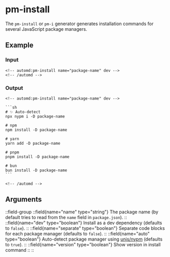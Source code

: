 # pm-install

The `pm-install` or `pm-i` generator generates installation commands for several JavaScript package managers.

## Example

<!-- automd:example generator=pm-install name=package-name dev -->

### Input

    <!-- automd:pm-install name="package-name" dev -->
    <!-- /automd -->

### Output

    <!-- automd:pm-install name="package-name" dev -->

    ```sh
    # ✨ Auto-detect
    npx nypm i -D package-name

    # npm
    npm install -D package-name

    # yarn
    yarn add -D package-name

    # pnpm
    pnpm install -D package-name

    # bun
    bun install -D package-name
    ```

    <!-- /automd -->

<!-- /automd -->

## Arguments

::field-group
    ::field{name="name" type="string"}
    The package name (by default tries to read from the `name` field in `package.json`).
    ::
    ::field{name="dev" type="boolean"}
    Install as a dev dependency (defaults to `false`).
    ::
    ::field{name="separate" type="boolean"}
    Separate code blocks for each package manager (defaults to `false`).
    ::
    ::field{name="auto" type="boolean"}
    Auto-detect package manager using [unjs/nypm](https://github.com/unjs/nypm#-nypm) (defaults to `true`).
    ::
    ::field{name="version" type="boolean"}
    Show version in install command
    ::
::
